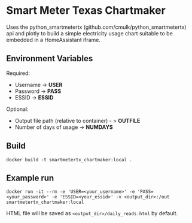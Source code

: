 # Smart Meter Texas Chartmaker
Uses the python_smartmetertx (github.com/cmulk/python_smartmetertx) api and plotly to build a simple electricity usage chart suitable to be embedded in a HomeAssistant iframe.

## Environment Variables
Required:
- Username -> __USER__
- Password -> __PASS__
- ESSID -> __ESSID__

Optional:
- Output file path (relative to container) - > __OUTFILE__
- Number of days of usage -> __NUMDAYS__

## Build
```
docker build -t smartmetertx_chartmaker:local .
```

## Example run
```
docker run -it --rm -e 'USER=<your_username>' -e 'PASS=<your_password>' -e 'ESSID=<your_essid>' -v <output_dir>:/out smartmetertx_chartmaker:local
```
HTML file will be saved as `<output_dir>/daily_reads.html` by default.


